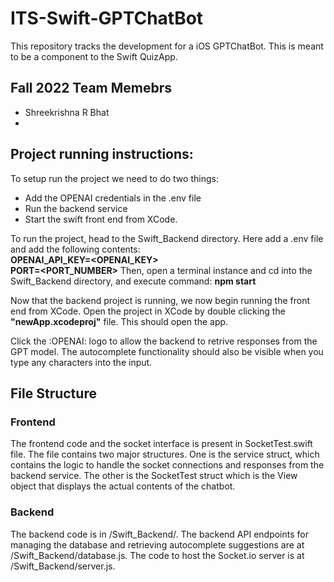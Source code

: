 # ITS-Swift-GPTChatBot
This repository tracks the development for a iOS GPTChatBot. This is meant to be a component to the Swift QuizApp.

## Fall 2022 Team Memebrs
- Shreekrishna R Bhat
- 

## Project running instructions:
To setup run the project we need to do two things:
- Add the OPENAI credentials in the .env file
- Run the backend service
- Start the swift front end from XCode.

To run the project, head to the Swift_Backend directory. Here add a .env file and add the following contents:
**<br>OPENAI_API_KEY=<OPENAI_KEY><br>PORT=<PORT_NUMBER>**
Then, open a terminal instance and cd into the Swift_Backend directory, and execute command:
**npm start**

Now that the backend project is running, we now begin running the front end from XCode. Open the project in XCode by double clicking the **"newApp.xcodeproj"** file. This should open the app.

Click the :OPENAI: logo to allow the backend to retrive responses from the GPT model. The autocomplete functionality should also be visible when you type any characters into the input.


## File Structure

### Frontend
The frontend code and the socket interface is present in SocketTest.swift file. The file contains two major structures. One is the service struct, which contains the logic to handle the socket connections and responses from the backend service. The other is the SocketTest struct which is the View object that displays the actual contents of the chatbot.

### Backend
The backend code is in /Swift_Backend/. The backend API endpoints for managing the database and retrieving autocomplete suggestions are at /Swift_Backend/database.js. The code to host the Socket.io server is at /Swift_Backend/server.js. 
